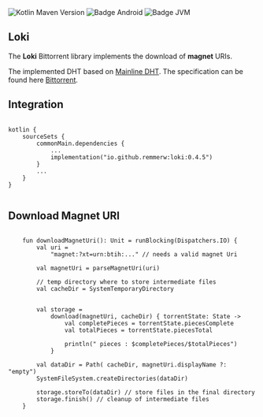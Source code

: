 <div>
    <div>
        <img src="https://img.shields.io/maven-central/v/io.github.remmerw/loki" alt="Kotlin Maven Version" />
        <img src="https://img.shields.io/badge/Platform-Android-brightgreen.svg?logo=android" alt="Badge Android" />
        <img src="https://img.shields.io/badge/Platform-JVM-8A2BE2.svg?logo=openjdk" alt="Badge JVM" />
    </div>
</div>

## Loki

The **Loki** Bittorrent library implements the download of **magnet** URIs. 

The implemented DHT based on 
[Mainline DHT](https://en.wikipedia.org/wiki/Mainline_DHT).
The specification can be found here [Bittorrent](https://www.bittorrent.org/beps/bep_0000.html).


## Integration

```
    
kotlin {
    sourceSets {
        commonMain.dependencies {
            ...
            implementation("io.github.remmerw:loki:0.4.5")
        }
        ...
    }
}
    
```

## Download Magnet URI

```
    
    fun downloadMagnetUri(): Unit = runBlocking(Dispatchers.IO) {
        val uri = 
            "magnet:?xt=urn:btih:..." // needs a valid magnet Uri

        val magnetUri = parseMagnetUri(uri)
        
        // temp directory where to store intermediate files
        val cacheDir = SystemTemporaryDirectory 


        val storage =
            download(magnetUri, cacheDir) { torrentState: State ->
                val completePieces = torrentState.piecesComplete
                val totalPieces = torrentState.piecesTotal

                println(" pieces : $completePieces/$totalPieces")
            }

        val dataDir = Path( cacheDir, magnetUri.displayName ?: "empty")
        SystemFileSystem.createDirectories(dataDir)

        storage.storeTo(dataDir) // store files in the final directory
        storage.finish() // cleanup of intermediate files
    }
    
```